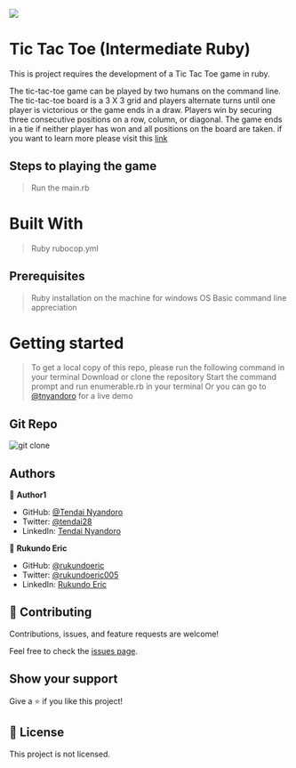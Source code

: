 ![](https://img.shields.io/badge/Microverse-blueviolet)
# Tic Tac Toe (Intermediate Ruby)

This is project requires the development of a Tic Tac Toe game in ruby. 

The tic-tac-toe game can be played by two humans on the command line. The tic-tac-toe board is a 3 X 3 grid and players alternate turns until one player is victorious or the game ends in a draw. Players win by securing three consecutive positions on a row, column, or diagonal. The game ends in a tie if neither player has won and all positions on the board are taken.
if you want to learn more please visit this [link](https://www.wikihow.com/Play-Tic-Tac-Toe#:~:text=%20Playing%20Tic-Tac-Toe%20%201%20Draw%20the%20board.,second%20player%20should%20put%20down%20his...%20More%20)

## Steps to playing the game 
> Run the main.rb
>



# Built With

> Ruby
> rubocop.yml

## Prerequisites

> Ruby installation on the machine for windows OS
> Basic command line appreciation

# Getting started

> To get a local copy of this repo, please run the following command in your terminal
> Download or clone the repository
> Start the command prompt and run enumerable.rb in your terminal
> Or you can go to  [@tnyandoro](https://repl.it/@TendaiNyandoro/Enumerables) for a live demo 


## Git Repo

![git clone](https://github.com/tnyandoro/Enumerables/tree/appfeature_app)


## Authors

👤 **Author1**

- GitHub: [@Tendai Nyandoro](https://github.com/tnyandoro)
- Twitter: [@tendai28](https://twitter.com/tendai28)
- LinkedIn: [Tendai Nyandoro](https://www.linkedin.com/in/tendai-nyandoro-a8060826/)

👤 **Rukundo Eric**

- GitHub: [@rukundoeric](https://github.com/rukundoeric)
- Twitter: [@rukundoeric005](https://twitter.com/rukundoeric005)
- LinkedIn: [Rukundo Eric](https://www.linkedin.com/in/rukundo-eric-000bba181/)



## 🤝 Contributing

Contributions, issues, and feature requests are welcome!

Feel free to check the [issues page](https://github.com/tnyandoro/Enumerables/tree/appfeature_app).

## Show your support

Give a ⭐️ if you like this project!


## 📝 License

This project is  not licensed.
